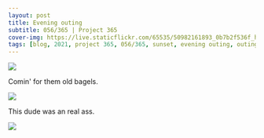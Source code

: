```yaml
---
layout: post
title: Evening outing
subtitle: 056/365 | Project 365
cover-img: https://live.staticflickr.com/65535/50982161893_0b7b2f536f_h.jpg
tags: [blog, 2021, project 365, 056/365, sunset, evening outing, outing]
---
```

<p class="post-img-wrap">
  <img src="https://live.staticflickr.com/65535/50982161893_0b7b2f536f_h.jpg">
</p>
Comin' for them old bagels.
<p class="post-img-wrap">
  <img src="https://live.staticflickr.com/65535/50981062276_66989e71ac_h.jpg">
</p>
This dude was an real ass.
<p class="post-img-wrap">
  <img src="https://live.staticflickr.com/65535/50981064406_9bdf4dee65_h.jpg">
</p>
